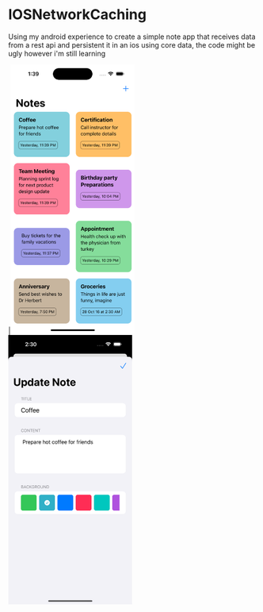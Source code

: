 # IOSNetworkCaching

Using my android experience to create a simple note app that receives data from a rest api and persistent it in an ios using core data, the code might be ugly however i'm still learning

|<img src="https://github.com/AbGhost-cyber/IOSNetworkCaching/blob/main/Networkin%2BCoreData/Screenshots/Simulator%20Screen%20Shot%20-%20iPhone%2014%20Pro%20-%202023-01-13%20at%2013.39.48.png" width = "250"  /> <img src="https://github.com/AbGhost-cyber/IOSNetworkCaching/blob/main/Networkin%2BCoreData/Screenshots/911673591495_.pic.jpg" width = "250" />
